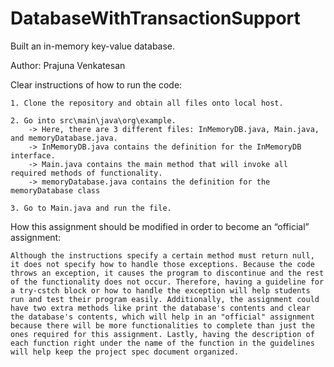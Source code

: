 # DatabaseWithTransactionSupport
Built an in-memory key-value database.

Author: Prajuna Venkatesan 

Clear instructions of how to run the code: 

    1. Clone the repository and obtain all files onto local host. 
    
    2. Go into src\main\java\org\example. 
        -> Here, there are 3 different files: InMemoryDB.java, Main.java, and memoryDatabase.java. 
        -> InMemoryDB.java contains the definition for the InMemoryDB interface.
        -> Main.java contains the main method that will invoke all required methods of functionality. 
        -> memoryDatabase.java contains the definition for the memoryDatabase class
        
    3. Go to Main.java and run the file. 
    
How this assignment should be modified in order to become an “official” assignment: 

    Although the instructions specify a certain method must return null, it does not specify how to handle those exceptions. Because the code throws an exception, it causes the program to discontinue and the rest of the functionality does not occur. Therefore, having a guideline for a try-cstch block or how to handle the exception will help students run and test their program easily. Additionally, the assignment could have two extra methods like print the database's contents and clear the database's contents, which will help in an "official" assignment because there will be more functionalities to complete than just the ones required for this assignment. Lastly, having the description of each function right under the name of the function in the guidelines will help keep the project spec document organized. 
